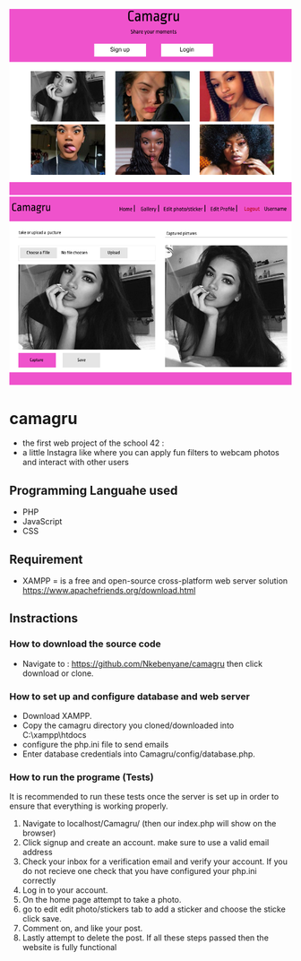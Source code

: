 ![alt text](https://github.com/Nkebenyane/camagru/blob/master/webscreens/index.png)
![alt text](https://github.com/Nkebenyane/camagru/blob/master/webscreens/Home.png)
# camagru

* the first web project of the school 42 :
* a little Instagra like where you can apply fun filters to webcam photos and interact with other users

## Programming Languahe used
* PHP
* JavaScript
* CSS
## Requirement 
* XAMPP = is a free and open-source cross-platform web server solution https://www.apachefriends.org/download.html

## Instractions

### How to download the source code
* Navigate to : https://github.com/Nkebenyane/camagru then click download or clone.

### How to set up and configure database and web server

* Download XAMPP.
* Copy the camagru directory you cloned/downloaded into C:\xampp\htdocs
* configure the php.ini file to send emails
* Enter database credentials into Camagru/config/database.php.

### How to run the programe (Tests)
It is recommended to run these tests once the server is set up in order to ensure that everything is working properly.

1. Navigate to localhost/Camagru/ (then our index.php will show on the browser)
2. Click signup and create an account. make sure to use a valid email address
3. Check your inbox for a verification email and verify your account. If you do not recieve one check that you have configured your php.ini correctly
4. Log in to your account.
5. On the home page attempt to take a photo.
6. go to edit edit photo/stickers tab to add a sticker and choose the sticke click save.
7. Comment on, and like your post.
8. Lastly attempt to delete the post.
If all these steps passed then the website is fully functional


